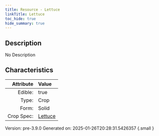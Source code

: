 ```yaml
---
title: Resource - Lettuce
linkTitle: Lettuce
toc_hide: true
hide_summary: true
---
```


## Description
No Description

## Characteristics

| Attribute      | Value |
|--------:|:------|
|Edible:|true|
|Type:|Crop|
|Form:|Solid|
|Crop Spec:|[Lettuce](/docs/definitions/crop/lettuce)|
 



    

Version: pre-3.9.0 Generated on: 2025-01-26T20:28:31.5426357
{.small }
